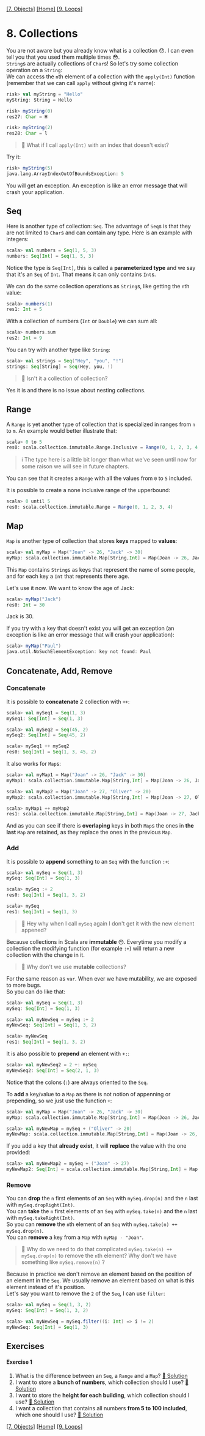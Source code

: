 [[7. Objects]](07.%20Objects.md) [[Home]](../ReadMe.md) [[9. Loops]](09.%20Loops.md)

# 8. Collections

You are not aware but you already know what is a collection :hushed:. I can even tell you that you used them multiple times :flushed:.  
`String`s are actually collections of `Char`s! So let's try some collection operation on a `String`:  
We can access the `n`th element of a collection with the `apply(Int)` function (remember that we can call `apply` without giving it's name):
```scala
risk> val myString = "Hello"
myString: String = Hello

risk> myString(0)
res27: Char = H

risk> myString(2)
res28: Char = l
```

> :raising_hand: What if I call `apply(Int)` with an index that doesn't exist?

Try it:
```scala
risk> myString(5)
java.lang.ArrayIndexOutOfBoundsException: 5
```
You will get an exception. An exception is like an error message that will crash your application.

## Seq

Here is another type of collection: `Seq`. The advantage of `Seq`s is that they are not limited to `Char`s and can contain any type. Here is an example with integers:
```scala
scala> val numbers = Seq(1, 5, 3)
numbers: Seq[Int] = Seq(1, 5, 3)
```
Notice the type is `Seq[Int]`, this is called a **parameterized type** and we say that it's an `Seq` of `Int`. That means it can only contains `Int`s.

We can do the same collection operations as `String`s, like getting the `n`th value:
```scala
scala> numbers(1)
res1: Int = 5
```

With a collection of numbers (`Int` or `Double`) we can sum all:
```scala
scala> numbers.sum
res2: Int = 9
```

You can try with another type like `String`:
```scala
scala> val strings = Seq("Hey", "you", "!")
strings: Seq[String] = Seq(Hey, you, !)
```

> :raising_hand: Isn't it a collection of collection?

Yes it is and there is no issue about nesting collections.

## Range

A `Range` is yet another type of collection that is specialized in ranges from `n` to `m`. An example would better illustrate that:
```scala
scala> 0 to 5
res0: scala.collection.immutable.Range.Inclusive = Range(0, 1, 2, 3, 4, 5)
```
> :information_source: The type here is a little bit longer than what we've seen until now for some raison we will see in future chapters.

You can see that it creates a `Range` with all the values from `0` to `5` included.

It is possible to create a none inclusive range of the upperbound:
```scala
scala> 0 until 5
res0: scala.collection.immutable.Range = Range(0, 1, 2, 3, 4)
```

## Map

`Map` is another type of collection that stores **keys** mapped to **values**:
```scala
scala> val myMap = Map("Joan" -> 26, "Jack" -> 30)
myMap: scala.collection.immutable.Map[String,Int] = Map(Joan -> 26, Jack -> 30)
```
This `Map` contains `String`s as keys that represent the name of some people, and for each key a `Int` that represents there age.

Let's use it now. We want to know the age of Jack:
```scala
scala> myMap("Jack")
res0: Int = 30
```
Jack is 30.

If you try with a key that doesn't exist you will get an exception (an exception is like an error message that will crash your application):
```scala
scala> myMap("Paul")
java.util.NoSuchElementException: key not found: Paul
```

## Concatenate, Add, Remove

### Concatenate

It is possible to **concatenate** 2 collection with `++`:
```scala
scala> val mySeq1 = Seq(1, 3)
mySeq1: Seq[Int] = Seq(1, 3)

scala> val mySeq2 = Seq(45, 2)
mySeq2: Seq[Int] = Seq(45, 2)

scala> mySeq1 ++ mySeq2
res0: Seq[Int] = Seq(1, 3, 45, 2)
```

It also works for `Map`s:
```scala
scala> val myMap1 = Map("Joan" -> 26, "Jack" -> 30)
myMap1: scala.collection.immutable.Map[String,Int] = Map(Joan -> 26, Jack -> 30)

scala> val myMap2 = Map("Joan" -> 27, "Oliver" -> 20)
myMap2: scala.collection.immutable.Map[String,Int] = Map(Joan -> 27, Oliver -> 20)

scala> myMap1 ++ myMap2
res1: scala.collection.immutable.Map[String,Int] = Map(Joan -> 27, Jack -> 30, Oliver -> 20)
```
And as you can see if there is **overlaping** keys in both `Map`s the ones in **the last** `Map` are retained, as they replace the ones in the previous `Map`.

### Add

It is possible to **append** something to an `Seq` with the function `:+`:
```scala
scala> val mySeq = Seq(1, 3)
mySeq: Seq[Int] = Seq(1, 3)

scala> mySeq :+ 2
res0: Seq[Int] = Seq(1, 3, 2)

scala> mySeq
res1: Seq[Int] = Seq(1, 3)
```

> :raising_hand: Hey why when I call `mySeq` again I don't get it with the new element appened?

Because collections in Scala are **immutable** :hushed:. Everytime you modify a collection the modifying function (for example `:+`) will return a new collection with the change in it.

> :raising_hand: Why don't we use **mutable** collections?

For the same reason as `var`. When ever we have mutability, we are exposed to more bugs.  
So you can do like that:
```scala
scala> val mySeq = Seq(1, 3)
mySeq: Seq[Int] = Seq(1, 3)

scala> val myNewSeq = mySeq :+ 2
myNewSeq: Seq[Int] = Seq(1, 3, 2)

scala> myNewSeq
res1: Seq[Int] = Seq(1, 3, 2)
```

It is also possible to **prepend** an element with `+:`:
```scala
scala> val myNewSeq2 = 2 +: mySeq
myNewSeq2: Seq[Int] = Seq(2, 1, 3)
```
Notice that the colons (`:`) are always oriented to the `Seq`.

To **add** a key/value to a `Map` as there is not notion of appenning or prepending, so we just use the function `+`:
```scala
scala> val myMap = Map("Joan" -> 26, "Jack" -> 30)
myMap: scala.collection.immutable.Map[String,Int] = Map(Joan -> 26, Jack -> 30)

scala> val myNewMap = mySeq + ("Oliver" -> 20)
myNewMap: scala.collection.immutable.Map[String,Int] = Map(Joan -> 26, Jack -> 30, "Oliver" -> 20)
```

If you add a key that **already exist**, it will **replace** the value with the one provided:
```scala
scala> val myNewMap2 = mySeq + ("Joan" -> 27)
myNewMap2: Seq[Int] = scala.collection.immutable.Map[String,Int] = Map(Joan -> 27, Jack -> 30)
```

### Remove

You can **drop** the `n` first elements of an `Seq` with `mySeq.drop(n)` and the `n` last with `mySeq.dropRight(Int)`.  
You can **take** the `n` first elements of an `Seq` with `mySeq.take(n)` and the `n` last with `mySeq.takeRight(Int)`.  
So you can **remove** the `n`th element of an `Seq` with `mySeq.take(n) ++ mySeq.drop(n)`.  
You can **remove** a key from a `Map` with `myMap - "Joan"`.

> :raising_hand: Why do we need to do that complicated `mySeq.take(n) ++ mySeq.drop(n)` to remove the `n`th element? Why don't we have something like `mySeq.remove(n)` ?

Because in practice we don't remove an element based on the position of an element in the `Seq`. We usually remove an element based on what is this element instead of it's position.  
Let's say you want to remove the `2` of the `Seq`, I can use `filter`:
```scala
scala> val mySeq = Seq(1, 3, 2)
mySeq: Seq[Int] = Seq(1, 3, 2)

scala> val myNewSeq = mySeq.filter((i: Int) => i != 2)
myNewSeq: Seq[Int] = Seq(1, 3)
```

## Exercises

#### Exercise 1

1. What is the difference between an `Seq`, a `Range` and a `Map`? [:scroll: Solution](solutions/08.%20Collections/Exercise%201.1.md)
2. I want to store a **bunch of numbers**, which collection should I use? [:scroll: Solution](solutions/08.%20Collections/Exercise%201.2.md)
3. I want to store the **height for each building**, which collection should I use? [:scroll: Solution](solutions/08.%20Collections/Exercise%201.3.md)
4. I want a collection that contains all numbers **from 5 to 100 included**, which one should I use? [:scroll: Solution](solutions/08.%20Collections/Exercise%201.4.md)

[[7. Objects]](07.%20Objects.md) [[Home]](../ReadMe.md) [[9. Loops]](09.%20Loops.md)
